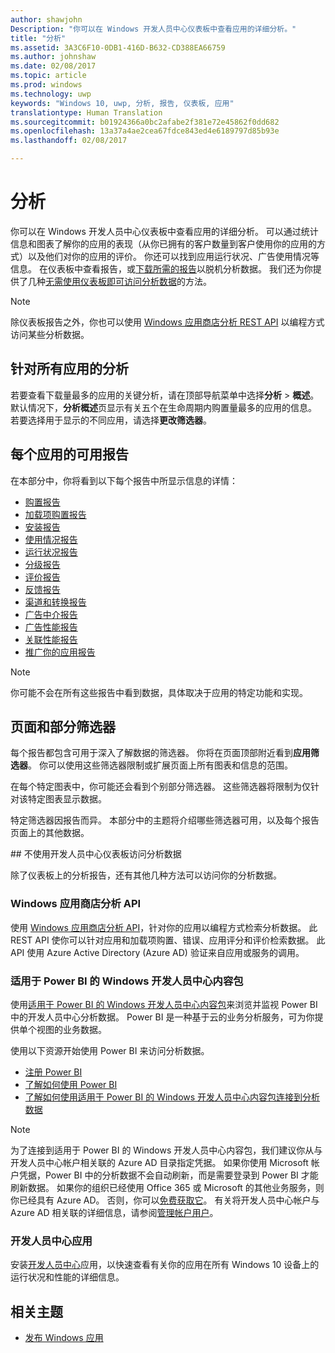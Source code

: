 ```yaml
---
author: shawjohn
Description: "你可以在 Windows 开发人员中心仪表板中查看应用的详细分析。"
title: "分析"
ms.assetid: 3A3C6F10-0DB1-416D-B632-CD388EA66759
ms.author: johnshaw
ms.date: 02/08/2017
ms.topic: article
ms.prod: windows
ms.technology: uwp
keywords: "Windows 10, uwp, 分析, 报告, 仪表板, 应用"
translationtype: Human Translation
ms.sourcegitcommit: b01924366a0bc2afabe2f381e72e45862f0dd682
ms.openlocfilehash: 13a37a4ae2cea67fdce843ed4e6189797d85b93e
ms.lasthandoff: 02/08/2017

---
```


# <a name="analytics"></a>分析

你可以在 Windows 开发人员中心仪表板中查看应用的详细分析。 可以通过统计信息和图表了解你的应用的表现（从你已拥有的客户数量到客户使用你的应用的方式）以及他们对你的应用的评价。 你还可以找到应用运行状况、广告使用情况等信息。 在仪表板中查看报告，或[下载所需的报告](download-analytic-reports.md)以脱机分析数据。 我们还为你提供了几种[无需使用仪表板即可访问分析数据](#no-dashboard)的方法。

> [!NOTE]
> 除仪表板报告之外，你也可以使用 [Windows 应用商店分析 REST API](../monetize/access-analytics-data-using-windows-store-services.md) 以编程方式访问某些分析数据。

## <a name="analytics-for-all-your-apps"></a>针对所有应用的分析

若要查看下载量最多的应用的关键分析，请在顶部导航菜单中选择**分析** > **概述**。 默认情况下，**分析概述**页显示有关五个在生命周期内购置量最多的应用的信息。 若要选择用于显示的不同应用，请选择**更改筛选器**。

## <a name="available-reports-for-each-app"></a>每个应用的可用报告

在本部分中，你将看到以下每个报告中所显示信息的详情：

-   [购置报告](acquisitions-report.md)
-   [加载项购置报告](add-on-acquisitions-report.md)
-   [安装报告](installs-report.md)
-   [使用情况报告](usage-report.md)
-   [运行状况报告](health-report.md)
-   [分级报告](ratings-report.md)
-   [评价报告](reviews-report.md)
-   [反馈报告](feedback-report.md)
-   [渠道和转换报告](channels-and-conversions-report.md)
-   [广告中介报告](ad-mediation-report.md)
-   [广告性能报告](advertising-performance-report.md)
-   [关联性能报告](affiliates-performance-report.md)
-   [推广你的应用报告](promote-your-app-report.md)

> [!NOTE]
> 你可能不会在所有这些报告中看到数据，具体取决于应用的特定功能和实现。

## <a name="page-and-section-filters"></a>页面和部分筛选器

每个报告都包含可用于深入了解数据的筛选器。 你将在页面顶部附近看到**应用筛选器**。 你可以使用这些筛选器限制或扩展页面上所有图表和信息的范围。

在每个特定图表中，你可能还会看到个别部分筛选器。 这些筛选器将限制为仅针对该特定图表显示数据。

特定筛选器因报告而异。 本部分中的主题将介绍哪些筛选器可用，以及每个报告页面上的其他数据。

<span id="no-dashboard"/>
## <a name="access-analytics-data-without-using-the-dev-center-dashboard"></a>不使用开发人员中心仪表板访问分析数据

除了仪表板上的分析报告，还有其他几种方法可以访问你的分析数据。

### <a name="windows-store-analytics-api"></a>Windows 应用商店分析 API

使用 [Windows 应用商店分析 API](../monetize/access-analytics-data-using-windows-store-services.md)，针对你的应用以编程方式检索分析数据。 此 REST API 使你可以针对应用和加载项购置、错误、应用评分和评价检索数据。 此 API 使用 Azure Active Directory (Azure AD) 验证来自应用或服务的调用。

### <a name="windows-dev-center-content-pack-for-power-bi"></a>适用于 Power BI 的 Windows 开发人员中心内容包

使用[适用于 Power BI 的 Windows 开发人员中心内容包](https://powerbi.microsoft.com/documentation/powerbi-content-pack-windows-dev-center/)来浏览并监视 Power BI 中的开发人员中心分析数据。 Power BI 是一种基于云的业务分析服务，可为你提供单个视图的业务数据。

使用以下资源开始使用 Power BI 来访问分析数据。

* [注册 Power BI](https://powerbi.microsoft.com/documentation/powerbi-service-self-service-signup-for-power-bi/)
* [了解如何使用 Power BI](https://powerbi.microsoft.com/guided-learning/)
* [了解如何使用适用于 Power BI 的 Windows 开发人员中心内容包连接到分析数据](https://powerbi.microsoft.com/documentation/powerbi-content-pack-windows-dev-center/)

> [!NOTE]
> 为了连接到适用于 Power BI 的 Windows 开发人员中心内容包，我们建议你从与开发人员中心帐户相关联的 Azure AD 目录指定凭据。 如果你使用 Microsoft 帐户凭据，Power BI 中的分析数据不会自动刷新，而是需要登录到 Power BI 才能刷新数据。 如果你的组织已经使用 Office 365 或 Microsoft 的其他业务服务，则你已经具有 Azure AD。 否则，你可以[免费获取它](http://go.microsoft.com/fwlink/p/?LinkId=703757)。 有关将开发人员中心帐户与 Azure AD 相关联的详细信息，请参阅[管理帐户用户](manage-account-users.md)。

### <a name="dev-center-app"></a>开发人员中心应用

安装[开发人员中心](https://www.microsoft.com/store/apps/dev-center/9nblggh4r5ws)应用，以快速查看有关你的应用在所有 Windows 10 设备上的运行状况和性能的详细信息。

## <a name="related-topics"></a>相关主题
- [发布 Windows 应用](index.md)

